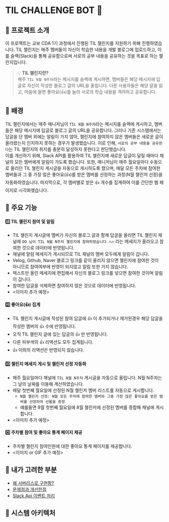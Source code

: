 # TIL CHALLENGE BOT 🤖

## 🎯 프로젝트 소개

이 프로젝트는 교보 CDA 1기 과정에서 진행된 TIL 챌린지를 지원하기 위해 진행하였습니다. TIL 챌린지는 매주 멤버들이 자신이 학습한 내용을 개발 블로그에 업로드하고, 이를 슬랙(Slack)을 통해 공유함으로써 서로의 공부 내용을 공유하는 것을 목표로 하는 챌린지입니다.

> 💡 **TIL 챌린지란?**</br>
> 매주 `TIL N월 N주차`라는 메시지를 슬랙에 게시하면, 멤버들은 해당 메시지에 답글로 자신이 작성한 블로그 글의 URL을 올립니다. 다른 사용자들은 해당 글을 읽고, 마음에 들면 좋아요(👍)를 눌러 서로의 학습 내용을 격려하고 공유합니다.

## 🎯 배경

TIL 챌린지에서는 매주 매니저님이 `TIL N월 N주차`라는 메시지를 슬랙에 게시하고, 멤버들은 해당 메시지에 답글로 블로그 글의 URL을 공유합니다. 그러나 기존 시스템에서는 답글을 단 멤버 외에는 알림이 가지 않아, 챌린지에 참여하지 않은 멤버들은 새로운 글이 올라왔는지 인지하지 못하는 경우가 발생했습니다. 이로 인해, `서로의 공부 내용을 공유한다`는 TIL 챌린지의 취지를 충분히 달성하지 못한다고 판단했습니다.</br>
이를 개선하기 위해, Slack API를 활용하여 TIL 챌린지에 새로운 답글이 달릴 때마다 채널의 모든 멤버에게 알림이 가도록 했습니다. 또한, 매니저님이 매주 월요일마다 수동으로 올리던 TIL 챌린지 게시글을 자동으로 게시하도록 했으며, 매달 모든 주차에 참여한 멤버들과 그 중 가장 많은 좋아요(👍)를 받은 멤버를 선정하는 과정(N월 챌린저 선정)을 자동화하였습니다. 마지막으로, 각 멤버별로 받은 👍 개수를 집계하여 이를 간단한 웹 페이지로 시각화했습니다.

## 🎯 주요 기능

#### 1️⃣ TIL 챌린지 참여 및 알림

- TIL 챌린지 게시글에 멤버가 자신의 블로그 글과 함께 답글을 올리면 TIL 챌린지 채널에 `OO 님이 TIL N월 N주차 챌린지에 참여하였습니다 🔥🔥` 라는 메세지가 올라오고 참여한 것으로 데이터에 반영됩니다.
- 채널에 알림 메세지가 게시되므로 TIL 채널의 멤버 모두에게 알림이 갑니다.
- Velog, Github, Naver 블로그 링크를 같이 올리지 않으면 챌린지에 참여한 것이 아니므로 참여여부에 반영이 되지않고 알림 또한 가지 않습니다.
- 텍스트만 올린 메세지에 편집해서 자신의 블로그 링크를 넣으면 참여한 것이며 알림이 갑니다.
- 참여한 답글을 삭제하면 참여하지 않은 것으로 데이터에 반영됩니다.
- <이미지 추가 예정>

#### 2️⃣ 좋아요(👍) 집계

- TIL 챌린지 게시글에 작성된 참여 답글에 👍 이 추가되거나 제거된경우 해당 답글을 작성한 멤버의 👍 수에 반영됩니다.
- 오직 TIL 챌린지 글에 있는 답글의 👍 만 반영됩니다.
- 다른 피부색의 👍 리액션도 모두 집계됩니다.
- 👍 이외의 리액션은 반영되지 않습니다.

#### 3️⃣ 챌린지 메세지 게시 및 챌린저 선정 자동화

- 매주 월요일마다 채널에 `TIL N월 N주차` 게시글을 자동으로 올립니다. N월 N주차는 그 날의 날짜를 이용해 계산하였습니다.
- 매달 첫번째 월요일에 선정된 N월 챌린저 멤버 리스트를 자동으로 게시합니다.
  - `N월 챌린저 선정: N월 모든 주차에 참여한 멤버와 그중 가장 많은 좋아요를 받은 멤버를 선정하여 선물을 증정`
  - 예를들면 9월 첫번째 월요일에 8월 챌린저에 선정된 멤버를 종합해 채널에 게시합니다.
- <이미지 추가 예정>

#### 4️⃣ 주차별 참여 및 좋아요 통계 페이지 제공

- 주차별 챌린지 참여인원에 대한 좋아요 통계 페이지를 제공합니다.
- <이미지 or GIF 추가 예정>

## 🎯 내가 고려한 부분

- [왜 서버리스로 구현함?](docs/%EC%99%9C%20%EC%84%9C%EB%B2%84%EB%A6%AC%EC%8A%A4%EB%A1%9C%20%EA%B5%AC%ED%98%84%ED%95%A8%3F.md)
- [문제점과 개선한점](docs/%EB%AC%B8%EC%A0%9C%EC%A0%90%EA%B3%BC%20%EA%B0%9C%EC%84%A0%ED%95%9C%EC%A0%90.md)
- [Slack Api 이벤트 처리](docs/Slack%20Api%20%EC%9D%B4%EB%B2%A4%ED%8A%B8%20%EC%B2%98%EB%A6%AC.md)

## 🎯 시스템 아키텍처
